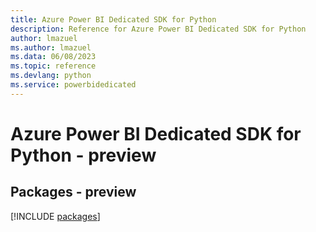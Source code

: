 ```yaml
---
title: Azure Power BI Dedicated SDK for Python
description: Reference for Azure Power BI Dedicated SDK for Python
author: lmazuel
ms.author: lmazuel
ms.data: 06/08/2023
ms.topic: reference
ms.devlang: python
ms.service: powerbidedicated
---
```

# Azure Power BI Dedicated SDK for Python - preview
## Packages - preview
[!INCLUDE [packages](power-bi-dedicated-index.md)]